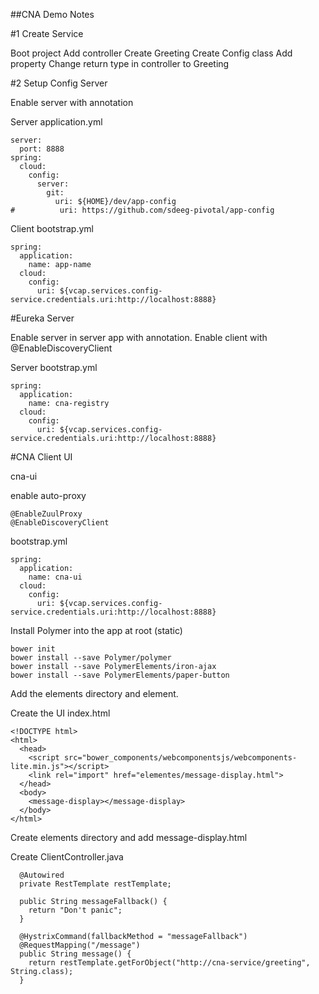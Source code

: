 ##CNA Demo Notes

#1 Create Service

Boot project
Add controller
Create Greeting
Create Config class
Add property
Change return type in controller to Greeting


#2 Setup Config Server

Enable server with annotation

Server application.yml
```
server:
  port: 8888
spring:
  cloud:
    config:
      server:
        git:
          uri: ${HOME}/dev/app-config
#          uri: https://github.com/sdeeg-pivotal/app-config
```

Client bootstrap.yml
```
spring:
  application:
    name: app-name
  cloud:
    config:
      uri: ${vcap.services.config-service.credentials.uri:http://localhost:8888}
```

#Eureka Server

Enable server in server app with annotation.
Enable client with @EnableDiscoveryClient

Server bootstrap.yml
```
spring:
  application:
    name: cna-registry
  cloud:
    config:
      uri: ${vcap.services.config-service.credentials.uri:http://localhost:8888}
```

#CNA Client UI

cna-ui

enable auto-proxy
```
@EnableZuulProxy
@EnableDiscoveryClient
```

bootstrap.yml
```
spring:
  application:
    name: cna-ui
  cloud:
    config:
      uri: ${vcap.services.config-service.credentials.uri:http://localhost:8888}
```

Install Polymer into the app at root (static)
```
bower init
bower install --save Polymer/polymer
bower install --save PolymerElements/iron-ajax
bower install --save PolymerElements/paper-button
```

Add the elements directory and element.

Create the UI index.html
```
<!DOCTYPE html>
<html>
  <head>
    <script src="bower_components/webcomponentsjs/webcomponents-lite.min.js"></script>
    <link rel="import" href="elementes/message-display.html">
  </head>
  <body>
    <message-display></message-display>
  </body>
</html>
```

Create elements directory and add message-display.html

Create ClientController.java
```
  @Autowired
  private RestTemplate restTemplate;
  
  public String messageFallback() { 
    return "Don't panic";
  }
  
  @HystrixCommand(fallbackMethod = "messageFallback")
  @RequestMapping("/message")
  public String message() {
    return restTemplate.getForObject("http://cna-service/greeting", String.class);
  }
```


